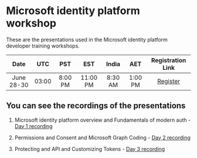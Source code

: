 # Microsoft identity platform workshop

These are the presentations used in the Microsoft identity platform developer training workshops.   

**Date**|**UTC**|**PST**|**EST**|**India**|**AET**|**Registration Link**
:-----:|:-----:|:-----:|:-----:|:-----:|:-----:|:-----:
June 28-30|03:00|8:00 PM|11:00 PM|8:30 AM|1:00 PM|[Register](https://aka.ms/Reg_MIP_6.21)

## You can see the recordings of the presentations

1. Microsoft identity platform overview and Fundamentals of modern auth - [Day 1 recording](https://www.youtube.com/watch?v=6ljD7rYVa1c)

2. Permissions and Consent and Microsoft Graph Coding  - [Day 2 recording](https://www.youtube.com/watch?v=lZ4QVa9_Xs0) 

3. Protecting and API and Customizing Tokens - [Day 3 recording](https://www.youtube.com/watch?v=gS59NvoQu20)

